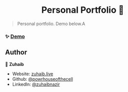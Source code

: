 <h1 align="center">Personal Portfolio 🎯</h1>

> Personal portfolio. Demo below.A

### ✨ [Demo](https://zuhaib.live)

## Author

👤 **Zuhaib**

- Website: [zuhaib.live](https://zuhaib.live)
- Github: [@powrhouseofthecell](https://github.com/powrhouseofthecell)
- LinkedIn: [@zuhaibnazir](https://linkedin.com/in/zuhaibnazir)
